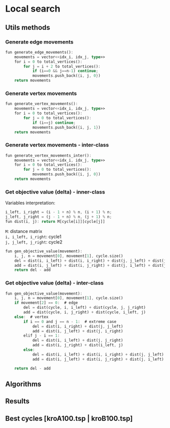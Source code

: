 # Local search

## Utils methods
### Generate edge movements
```rust
fun generate_edge_movements():
    movements = vector<<idx_i, idx_j, type>>
    for i = 0 to total_vertices():
        for j = i + 2 to total_vertices():
            if (i==0 && j==n-1) continue;
            movements.push_back({i, j, 0})
    return movements
```
### Generate vertex movements
```rust
fun generate_vertex_movements():
    movements = vector<<idx_i, idx_j, type>>
    for i = 0 to total_vertices():
        for j = 0 to total_vertices():
            if (i==j) continue;
            movements.push_back({i, j, 1})
    return movements
```
### Generate vertex movements - inter-class
```rust
fun generate_vertex_movements_inter():
    movements = vector<<idx_i, idx_j, type>>
    for i = 0 to total_vertices():
        for j = 0 to total_vertices():
            movements.push_back({i, j, 0})
    return movements
```

### Get objective value (delta) - inner-class
Variables interpretation:
```rust
i_left, i_right = (i - 1 + n) % n, (i + 1) % n;
j_left, j_right = (j - 1 + n) % n, (j + 1) % n;
fun dist(i, j): return M[cycle[i]][cycle[j]]
```

``M``: distance matrix <br>
``i, i_left, i_right``: cycle1 <br>
``j, j_left, j_right``: cycle2 <br>
```rust
fun gen_objective_value(movement):
    i, j, n = movement[0], movement[1], cycle.size()
    del = dist(i, i_left) + dist(i, i_right) + dist(j, j_left) + dist(j, j_right)
    add = dist(i, j_left) + dist(i, j_right) + dist(j, i_left) + dist(j, i_right)
    return del - add
```

### Get objective value (delta) - inter-class
```rust
fun gen_objective_value(movement):
    i, j, n = movement[0], movement[1], cycle.size()
    if movement[2] == 0:  # edge
        del = dist(cycle, i, i_left) + dist(cycle, j, j_right)
        add = dist(cycle, i, j_right) + dist(cycle, i_left, j)
    else:  # vertex
        if i == 0 and j == n - 1:  # extreme case
            del = dist(i, i_right) + dist(j, j_left)
            add = dist(i, j_left) + dist(j, i_right)
        elif j - i == 1:
            del = dist(i, i_left) + dist(j, j_right)
            add = dist(i, j_right) + dist(i_left, j)
        else:
            del = dist(i, i_left) + dist(i, i_right) + dist(j, j_left) + dist(j, j_right)
            add = dist(i, j_left) + dist(i, j_right) + dist(j, i_left) + dist(j, i_right)

    return del - add
```


## Algorithms

## Results

## Best cycles [kroA100.tsp | kroB100.tsp]

